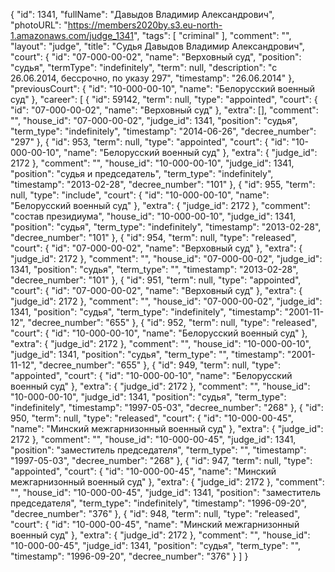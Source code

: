 {
    "id": 1341,
    "fullName": "Давыдов Владимир Александрович",
    "photoURL": "https://members2020by.s3.eu-north-1.amazonaws.com/judge_1341",
    "tags": [
        "criminal"
    ],
    "comment": "",
    "layout": "judge",
    "title": "Судья Давыдов Владимир Александрович",
    "court": {
        "id": "07-000-00-02",
        "name": "Верховный суд",
        "position": "судья",
        "termType": "indefinitely",
        "term": null,
        "description": "c 26.06.2014, бессрочно, по указу 297",
        "timestamp": "26.06.2014"
    },
    "previousCourt": {
        "id": "10-000-00-10",
        "name": "Белорусский военный суд"
    },
    "career": [
        {
            "id": 59142,
            "term": null,
            "type": "appointed",
            "court": {
                "id": "07-000-00-02",
                "name": "Верховный суд"
            },
            "extra": [],
            "comment": "",
            "house_id": "07-000-00-02",
            "judge_id": 1341,
            "position": "судья",
            "term_type": "indefinitely",
            "timestamp": "2014-06-26",
            "decree_number": "297"
        },
        {
            "id": 953,
            "term": null,
            "type": "appointed",
            "court": {
                "id": "10-000-00-10",
                "name": "Белорусский военный суд"
            },
            "extra": {
                "judge_id": 2172
            },
            "comment": "",
            "house_id": "10-000-00-10",
            "judge_id": 1341,
            "position": "судья и председатель",
            "term_type": "indefinitely",
            "timestamp": "2013-02-28",
            "decree_number": "101"
        },
        {
            "id": 955,
            "term": null,
            "type": "include",
            "court": {
                "id": "10-000-00-10",
                "name": "Белорусский военный суд"
            },
            "extra": {
                "judge_id": 2172
            },
            "comment": "состав президиума",
            "house_id": "10-000-00-10",
            "judge_id": 1341,
            "position": "судья",
            "term_type": "indefinitely",
            "timestamp": "2013-02-28",
            "decree_number": "101"
        },
        {
            "id": 954,
            "term": null,
            "type": "released",
            "court": {
                "id": "07-000-00-02",
                "name": "Верховный суд"
            },
            "extra": {
                "judge_id": 2172
            },
            "comment": "",
            "house_id": "07-000-00-02",
            "judge_id": 1341,
            "position": "судья",
            "term_type": "",
            "timestamp": "2013-02-28",
            "decree_number": "101"
        },
        {
            "id": 951,
            "term": null,
            "type": "appointed",
            "court": {
                "id": "07-000-00-02",
                "name": "Верховный суд"
            },
            "extra": {
                "judge_id": 2172
            },
            "comment": "",
            "house_id": "07-000-00-02",
            "judge_id": 1341,
            "position": "судья",
            "term_type": "indefinitely",
            "timestamp": "2001-11-12",
            "decree_number": "655"
        },
        {
            "id": 952,
            "term": null,
            "type": "released",
            "court": {
                "id": "10-000-00-10",
                "name": "Белорусский военный суд"
            },
            "extra": {
                "judge_id": 2172
            },
            "comment": "",
            "house_id": "10-000-00-10",
            "judge_id": 1341,
            "position": "судья",
            "term_type": "",
            "timestamp": "2001-11-12",
            "decree_number": "655"
        },
        {
            "id": 949,
            "term": null,
            "type": "appointed",
            "court": {
                "id": "10-000-00-10",
                "name": "Белорусский военный суд"
            },
            "extra": {
                "judge_id": 2172
            },
            "comment": "",
            "house_id": "10-000-00-10",
            "judge_id": 1341,
            "position": "судья",
            "term_type": "indefinitely",
            "timestamp": "1997-05-03",
            "decree_number": "268"
        },
        {
            "id": 950,
            "term": null,
            "type": "released",
            "court": {
                "id": "10-000-00-45",
                "name": "Минский межгарнизонный военный суд"
            },
            "extra": {
                "judge_id": 2172
            },
            "comment": "",
            "house_id": "10-000-00-45",
            "judge_id": 1341,
            "position": "заместитель председателя",
            "term_type": "",
            "timestamp": "1997-05-03",
            "decree_number": "268"
        },
        {
            "id": 947,
            "term": null,
            "type": "appointed",
            "court": {
                "id": "10-000-00-45",
                "name": "Минский межгарнизонный военный суд"
            },
            "extra": {
                "judge_id": 2172
            },
            "comment": "",
            "house_id": "10-000-00-45",
            "judge_id": 1341,
            "position": "заместитель председателя",
            "term_type": "indefinitely",
            "timestamp": "1996-09-20",
            "decree_number": "376"
        },
        {
            "id": 948,
            "term": null,
            "type": "released",
            "court": {
                "id": "10-000-00-45",
                "name": "Минский межгарнизонный военный суд"
            },
            "extra": {
                "judge_id": 2172
            },
            "comment": "",
            "house_id": "10-000-00-45",
            "judge_id": 1341,
            "position": "судья",
            "term_type": "",
            "timestamp": "1996-09-20",
            "decree_number": "376"
        }
    ]
}